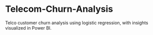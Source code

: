 # Telecom-Churn-Analysis
Telco customer churn analysis using logistic regression, with insights visualized in Power BI.
